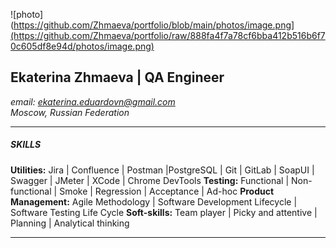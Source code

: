 ![photo](https://github.com/Zhmaeva/portfolio/blob/main/photos/image.png](https://github.com/Zhmaeva/portfolio/raw/888fa4f7a78cf6bba412b516b6f70c605df8e94d/photos/image.png)  
## **Ekaterina Zhmaeva | QA Engineer**  

*email: ekaterina.eduardovn@gmail.com*  
*Moscow, Russian Federation*  
***

##### SKILLS  
**Utilities:** Jira | Confluence | Postman |PostgreSQL | Git | GitLab | SoapUI | Swagger | JMeter | XCode | Chrome DevTools
**Testing:** Functional | Non-functional | Smoke | Regression | Acceptance | Ad-hoc
**Product Management:** Agile Methodology | Software Development Lifecycle | Software Testing Life Cycle
**Soft-skills:** Team player | Picky and attentive | Planning | Analytical thinking  
***
